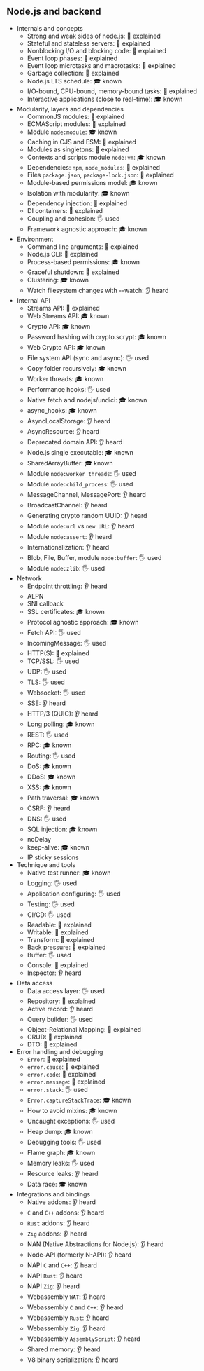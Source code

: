 ## Node.js and backend

- Internals and concepts
  - Strong and weak sides of node.js: 🙋 explained
  - Stateful and stateless servers: 🙋 explained
  - Nonblocking I/O and blocking code: 🙋 explained
  - Event loop phases: 🙋 explained
  - Event loop microtasks and macrotasks: 🙋 explained
  - Garbage collection: 🙋 explained
  - Node.js LTS schedule: 🎓 known
  - I/O-bound, CPU-bound, memory-bound tasks: 🙋 explained
  - Interactive applications (close to real-time): 🎓 known
- Modularity, layers and dependencies
  - CommonJS modules: 🙋 explained
  - ECMAScript modules: 🙋 explained
  - Module `node:module`: 🎓 known
  - Caching in CJS and ESM: 🙋 explained
  - Modules as singletons: 🙋 explained
  - Contexts and scripts module `node:vm`: 🎓 known
  - Dependencies: `npm`, `node_modules`: 🙋 explained
  - Files `package.json`, `package-lock.json`: 🙋 explained
  - Module-based permissions model: 🎓 known
  - Isolation with modularity: 🎓 known
  - Dependency injection: 🙋 explained
  - DI containers: 🙋 explained
  - Coupling and cohesion: 🖐️ used
  - Framework agnostic approach: 🎓 known
- Environment
  - Command line arguments: 🙋 explained
  - Node.js CLI: 🙋 explained
  - Process-based permissions: 🎓 known
  - Graceful shutdown: 🙋 explained
  - Clustering: 🎓 known
  - Watch filesystem changes with --watch: 👂 heard
- Internal API
  - Streams API: 🙋 explained
  - Web Streams API: 🎓 known
  - Crypto API: 🎓 known
  - Password hashing with crypto.scrypt: 🎓 known
  - Web Crypto API: 🎓 known
  - File system API (sync and async): 🖐️ used
  - Copy folder recursively: 🎓 known
  - Worker threads: 🎓 known
  - Performance hooks: 🖐️ used
  - Native fetch and nodejs/undici: 🎓 known
  - async_hooks: 🎓 known
  - AsyncLocalStorage: 👂 heard
  - AsyncResource: 👂 heard
  - Deprecated domain API: 👂 heard
  - Node.js single executable: 🎓 known
  - SharedArrayBuffer: 🎓 known
  - Module `node:worker_threads`: 🖐️ used
  - Module `node:child_process`: 🖐️ used
  - MessageChannel, MessagePort: 👂 heard
  - BroadcastChannel: 👂 heard
  - Generating crypto random UUID: 👂 heard
  - Module `node:url` vs `new URL`: 👂 heard
  - Module `node:assert`: 👂 heard
  - Internationalization: 👂 heard
  - Blob, File, Buffer, module `node:buffer`: 🖐️ used
  - Module `node:zlib`: 🖐️ used
- Network
  - Endpoint throttling: 👂 heard
  - ALPN
  - SNI callback
  - SSL certificates: 🎓 known
  - Protocol agnostic approach: 🎓 known
  - Fetch API: 🖐️ used
  - IncomingMessage: 🖐️ used
  - HTTP(S): 🙋 explained
  - TCP/SSL: 🖐️ used
  - UDP: 🖐️ used
  - TLS: 🖐️ used
  - Websocket: 🖐️ used
  - SSE: 👂 heard
  - HTTP/3 (QUIC): 👂 heard
  - Long polling: 🎓 known
  - REST: 🖐️ used
  - RPC: 🎓 known
  - Routing: 🖐️ used
  - DoS: 🎓 known
  - DDoS: 🎓 known
  - XSS: 🎓 known
  - Path traversal: 🎓 known
  - CSRF: 👂 heard
  - DNS: 🖐️ used
  - SQL injection: 🎓 known
  - noDelay
  - keep-alive: 🎓 known
  - IP sticky sessions
- Technique and tools
  - Native test runner: 🎓 known
  - Logging: 🖐️ used
  - Application configuring: 🖐️ used
  - Testing: 🖐️ used
  - CI/CD: 🖐️ used
  - Readable: 🙋 explained
  - Writable: 🙋 explained
  - Transform: 🙋 explained
  - Back pressure: 🙋 explained
  - Buffer: 🖐️ used
  - Console: 🙋 explained
  - Inspector: 👂 heard
- Data access
  - Data access layer: 🖐️ used
  - Repository: 🙋 explained
  - Active record: 👂 heard
  - Query builder: 🖐️ used
  - Object-Relational Mapping: 🙋 explained
  - CRUD: 🙋 explained
  - DTO: 🙋 explained
- Error handling and debugging
  - `Error`: 🙋 explained
  - `error.cause`: 🙋 explained
  - `error.code`: 🙋 explained
  - `error.message`: 🙋 explained
  - `error.stack`: 🖐️ used
  - `Error.captureStackTrace`: 🎓 known
  - How to avoid mixins: 🎓 known
  - Uncaught exceptions: 🖐️ used
  - Heap dump: 🎓 known
  - Debugging tools: 🖐️ used
  - Flame graph: 🎓 known
  - Memory leaks: 🖐️ used
  - Resource leaks: 👂 heard
  - Data race: 🎓 known
- Integrations and bindings
  - Native addons: 👂 heard
  - `C` and `C++` addons: 👂 heard
  - `Rust` addons: 👂 heard
  - `Zig` addons: 👂 heard
  - NAN (Native Abstractions for Node.js): 👂 heard
  - Node-API (formerly N-API): 👂 heard
  - NAPI `C` and `C++`: 👂 heard
  - NAPI `Rust`: 👂 heard
  - NAPI `Zig`: 👂 heard
  - Webassembly `WAT`: 👂 heard
  - Webassembly `C` and `C++`: 👂 heard
  - Webassembly `Rust`: 👂 heard
  - Webassembly `Zig`: 👂 heard
  - Webassembly `AssemblyScript`: 👂 heard
  - Shared memory: 👂 heard
  - V8 binary serialization: 👂 heard
